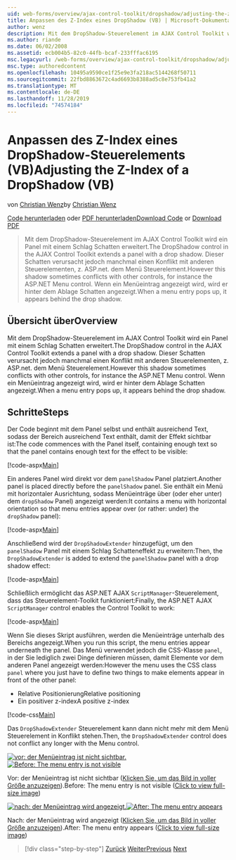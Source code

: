 ```yaml
---
uid: web-forms/overview/ajax-control-toolkit/dropshadow/adjusting-the-z-index-of-a-dropshadow-vb
title: Anpassen des Z-Index eines DropShadow (VB) | Microsoft-Dokumentation
author: wenz
description: Mit dem DropShadow-Steuerelement im AJAX Control Toolkit wird ein Panel mit einem Schlag Schatten erweitert. Dieser Schatten steht jedoch manchmal in Konflikt mit anderen Steuerelementen, für Insta...
ms.author: riande
ms.date: 06/02/2008
ms.assetid: ecb004b5-82c0-44fb-bcaf-233fffac6195
msc.legacyurl: /web-forms/overview/ajax-control-toolkit/dropshadow/adjusting-the-z-index-of-a-dropshadow-vb
msc.type: authoredcontent
ms.openlocfilehash: 10495a9590ce1f25e9e3fa218ac5144268f50711
ms.sourcegitcommit: 22fbd8863672c4ad6693b8388ad5c8e753fb41a2
ms.translationtype: MT
ms.contentlocale: de-DE
ms.lasthandoff: 11/28/2019
ms.locfileid: "74574184"
---
```

# <a name="adjusting-the-z-index-of-a-dropshadow-vb"></a><span data-ttu-id="a1663-104">Anpassen des Z-Index eines DropShadow-Steuerelements (VB)</span><span class="sxs-lookup"><span data-stu-id="a1663-104">Adjusting the Z-Index of a DropShadow (VB)</span></span>

<span data-ttu-id="a1663-105">von [Christian Wenz](https://github.com/wenz)</span><span class="sxs-lookup"><span data-stu-id="a1663-105">by [Christian Wenz](https://github.com/wenz)</span></span>

<span data-ttu-id="a1663-106">[Code herunterladen](https://download.microsoft.com/download/5/1/6/51652a81-500b-4f6b-88d3-617103e7941e/DropShadow1.vb.zip) oder [PDF herunterladen](https://download.microsoft.com/download/b/6/a/b6ae89ee-df69-4c87-9bfb-ad1eb2b23373/dropshadow1VB.pdf)</span><span class="sxs-lookup"><span data-stu-id="a1663-106">[Download Code](https://download.microsoft.com/download/5/1/6/51652a81-500b-4f6b-88d3-617103e7941e/DropShadow1.vb.zip) or [Download PDF](https://download.microsoft.com/download/b/6/a/b6ae89ee-df69-4c87-9bfb-ad1eb2b23373/dropshadow1VB.pdf)</span></span>

> <span data-ttu-id="a1663-107">Mit dem DropShadow-Steuerelement im AJAX Control Toolkit wird ein Panel mit einem Schlag Schatten erweitert.</span><span class="sxs-lookup"><span data-stu-id="a1663-107">The DropShadow control in the AJAX Control Toolkit extends a panel with a drop shadow.</span></span> <span data-ttu-id="a1663-108">Dieser Schatten verursacht jedoch manchmal einen Konflikt mit anderen Steuerelementen, z. ASP.net. dem Menü Steuerelement.</span><span class="sxs-lookup"><span data-stu-id="a1663-108">However this shadow sometimes conflicts with other controls, for instance the ASP.NET Menu control.</span></span> <span data-ttu-id="a1663-109">Wenn ein Menüeintrag angezeigt wird, wird er hinter dem Ablage Schatten angezeigt.</span><span class="sxs-lookup"><span data-stu-id="a1663-109">When a menu entry pops up, it appears behind the drop shadow.</span></span>

## <a name="overview"></a><span data-ttu-id="a1663-110">Übersicht über</span><span class="sxs-lookup"><span data-stu-id="a1663-110">Overview</span></span>

<span data-ttu-id="a1663-111">Mit dem DropShadow-Steuerelement im AJAX Control Toolkit wird ein Panel mit einem Schlag Schatten erweitert.</span><span class="sxs-lookup"><span data-stu-id="a1663-111">The DropShadow control in the AJAX Control Toolkit extends a panel with a drop shadow.</span></span> <span data-ttu-id="a1663-112">Dieser Schatten verursacht jedoch manchmal einen Konflikt mit anderen Steuerelementen, z. ASP.net. dem Menü Steuerelement.</span><span class="sxs-lookup"><span data-stu-id="a1663-112">However this shadow sometimes conflicts with other controls, for instance the ASP.NET Menu control.</span></span> <span data-ttu-id="a1663-113">Wenn ein Menüeintrag angezeigt wird, wird er hinter dem Ablage Schatten angezeigt.</span><span class="sxs-lookup"><span data-stu-id="a1663-113">When a menu entry pops up, it appears behind the drop shadow.</span></span>

## <a name="steps"></a><span data-ttu-id="a1663-114">Schritte</span><span class="sxs-lookup"><span data-stu-id="a1663-114">Steps</span></span>

<span data-ttu-id="a1663-115">Der Code beginnt mit dem Panel selbst und enthält ausreichend Text, sodass der Bereich ausreichend Text enthält, damit der Effekt sichtbar ist:</span><span class="sxs-lookup"><span data-stu-id="a1663-115">The code commences with the Panel itself, containing enough text so that the panel contains enough text for the effect to be visible:</span></span>

[!code-aspx[Main](adjusting-the-z-index-of-a-dropshadow-vb/samples/sample1.aspx)]

<span data-ttu-id="a1663-116">Ein anderes Panel wird direkt vor dem `panelShadow` Panel platziert.</span><span class="sxs-lookup"><span data-stu-id="a1663-116">Another panel is placed directly before the `panelShadow` panel.</span></span> <span data-ttu-id="a1663-117">Sie enthält ein Menü mit horizontaler Ausrichtung, sodass Menüeinträge über (oder eher unter) dem `dropShadow` Panel) angezeigt werden:</span><span class="sxs-lookup"><span data-stu-id="a1663-117">It contains a menu with horizontal orientation so that menu entries appear over (or rather: under) the `dropShadow` panel):</span></span>

[!code-aspx[Main](adjusting-the-z-index-of-a-dropshadow-vb/samples/sample2.aspx)]

<span data-ttu-id="a1663-118">Anschließend wird der `DropShadowExtender` hinzugefügt, um den `panelShadow` Panel mit einem Schlag Schatteneffekt zu erweitern:</span><span class="sxs-lookup"><span data-stu-id="a1663-118">Then, the `DropShadowExtender` is added to extend the `panelShadow` panel with a drop shadow effect:</span></span>

[!code-aspx[Main](adjusting-the-z-index-of-a-dropshadow-vb/samples/sample3.aspx)]

<span data-ttu-id="a1663-119">Schließlich ermöglicht das ASP.NET AJAX `ScriptManager`-Steuerelement, dass das Steuerelement-Toolkit funktioniert:</span><span class="sxs-lookup"><span data-stu-id="a1663-119">Finally, the ASP.NET AJAX `ScriptManager` control enables the Control Toolkit to work:</span></span>

[!code-aspx[Main](adjusting-the-z-index-of-a-dropshadow-vb/samples/sample4.aspx)]

<span data-ttu-id="a1663-120">Wenn Sie dieses Skript ausführen, werden die Menüeinträge unterhalb des Bereichs angezeigt.</span><span class="sxs-lookup"><span data-stu-id="a1663-120">When you run this script, the menu entries appear underneath the panel.</span></span> <span data-ttu-id="a1663-121">Das Menü verwendet jedoch die CSS-Klasse `panel`, in der Sie lediglich zwei Dinge definieren müssen, damit Elemente vor dem anderen Panel angezeigt werden:</span><span class="sxs-lookup"><span data-stu-id="a1663-121">However the menu uses the CSS class `panel` where you just have to define two things to make elements appear in front of the other panel:</span></span>

- <span data-ttu-id="a1663-122">Relative Positionierung</span><span class="sxs-lookup"><span data-stu-id="a1663-122">Relative positioning</span></span>
- <span data-ttu-id="a1663-123">Ein positiver z-index</span><span class="sxs-lookup"><span data-stu-id="a1663-123">A positive z-index</span></span>

[!code-css[Main](adjusting-the-z-index-of-a-dropshadow-vb/samples/sample5.css)]

<span data-ttu-id="a1663-124">Das `DropShadowExtender` Steuerelement kann dann nicht mehr mit dem Menü Steuerelement in Konflikt stehen.</span><span class="sxs-lookup"><span data-stu-id="a1663-124">Then, the `DropShadowExtender` control does not conflict any longer with the Menu control.</span></span>

<span data-ttu-id="a1663-125">[![vor: der Menüeintrag ist nicht sichtbar.](adjusting-the-z-index-of-a-dropshadow-vb/_static/image2.png)](adjusting-the-z-index-of-a-dropshadow-vb/_static/image1.png)</span><span class="sxs-lookup"><span data-stu-id="a1663-125">[![Before: The menu entry is not visible](adjusting-the-z-index-of-a-dropshadow-vb/_static/image2.png)](adjusting-the-z-index-of-a-dropshadow-vb/_static/image1.png)</span></span>

<span data-ttu-id="a1663-126">Vor: der Menüeintrag ist nicht sichtbar ([Klicken Sie, um das Bild in voller Größe anzuzeigen](adjusting-the-z-index-of-a-dropshadow-vb/_static/image3.png)).</span><span class="sxs-lookup"><span data-stu-id="a1663-126">Before: The menu entry is not visible ([Click to view full-size image](adjusting-the-z-index-of-a-dropshadow-vb/_static/image3.png))</span></span>

<span data-ttu-id="a1663-127">[![nach: der Menüeintrag wird angezeigt.](adjusting-the-z-index-of-a-dropshadow-vb/_static/image5.png)](adjusting-the-z-index-of-a-dropshadow-vb/_static/image4.png)</span><span class="sxs-lookup"><span data-stu-id="a1663-127">[![After: The menu entry appears](adjusting-the-z-index-of-a-dropshadow-vb/_static/image5.png)](adjusting-the-z-index-of-a-dropshadow-vb/_static/image4.png)</span></span>

<span data-ttu-id="a1663-128">Nach: der Menüeintrag wird angezeigt ([Klicken Sie, um das Bild in voller Größe anzuzeigen](adjusting-the-z-index-of-a-dropshadow-vb/_static/image6.png)).</span><span class="sxs-lookup"><span data-stu-id="a1663-128">After: The menu entry appears ([Click to view full-size image](adjusting-the-z-index-of-a-dropshadow-vb/_static/image6.png))</span></span>

> [!div class="step-by-step"]
> <span data-ttu-id="a1663-129">[Zurück](manipulating-dropshadow-properties-from-client-code-cs.md)
> [Weiter](manipulating-dropshadow-properties-from-client-code-vb.md)</span><span class="sxs-lookup"><span data-stu-id="a1663-129">[Previous](manipulating-dropshadow-properties-from-client-code-cs.md)
[Next](manipulating-dropshadow-properties-from-client-code-vb.md)</span></span>
